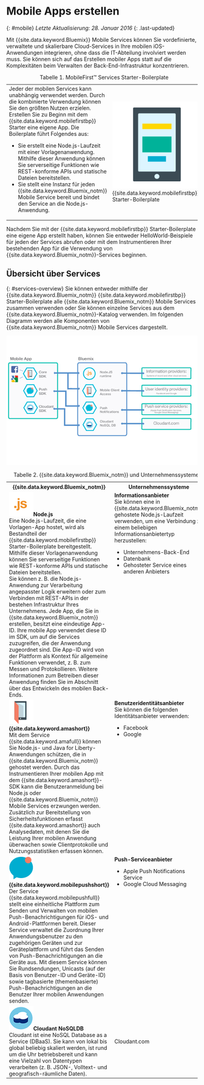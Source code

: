 # Mobile Apps erstellen
{: #mobile}
*Letzte Aktualisierung: 28. Januar 2016*
{: .last-updated} 

Mit {{site.data.keyword.Bluemix}} Mobile Services können Sie vordefinierte, verwaltete und skalierbare Cloud-Services in Ihre mobilen iOS-Anwendungen integrieren, ohne dass die IT-Abteilung involviert werden muss. Sie können sich auf das Erstellen mobiler Apps statt auf die Komplexitäten beim Verwalten der Back-End-Infrastruktur konzentrieren.

<table><caption>Tabelle 1. MobileFirst&trade; Services Starter-Boilerplate</caption>
<tr>
	<td>Jeder der mobilen Services kann unabhängig verwendet werden. Durch die kombinierte Verwendung können Sie den größten Nutzen erzielen. Erstellen Sie zu Beginn mit dem {{site.data.keyword.mobilefirstbp}} Starter eine eigene App. Die Boilerplate führt Folgendes aus:
		<ul>
			<li>Sie erstellt eine Node.js-Laufzeit mit einer Vorlagenanwendung. Mithilfe dieser Anwendung können Sie serverseitige Funktionen wie REST-konforme APIs und statische Dateien bereitstellen. <!-- You can read more about operating this application in the Developing Mobile Backend section.--> </li>
			<li>
Sie stellt eine Instanz für jeden {{site.data.keyword.Bluemix_notm}} Mobile Service bereit und bindet den Service an die Node.js-Anwendung. </li>
		</ul>
	</td>
	<td> <img src="images/mf_boiler_icon.png" alt="Bluemix Mobile Services" width="500"> {{site.data.keyword.mobilefirstbp}} Starter-Boilerplate </td>
</tr>
</table>

Nachdem Sie mit der {{site.data.keyword.mobilefirstbp}} Starter-Boilerplate eine eigene App erstellt haben, können Sie entweder HelloWorld-Beispiele für jeden der Services abrufen oder mit dem Instrumentieren Ihrer bestehenden App für die Verwendung von {{site.data.keyword.Bluemix_notm}}-Services beginnen.


## Übersicht über Services
{: #services-overview}
Sie können entweder mithilfe der {{site.data.keyword.Bluemix_notm}} {{site.data.keyword.mobilefirstbp}} Starter-Boilerplate alle {{site.data.keyword.Bluemix_notm}} Mobile Services zusammen verwenden oder Sie können einzelne Services aus dem {{site.data.keyword.Bluemix_notm}}-Katalog verwenden. Im folgenden Diagramm werden alle Komponenten von {{site.data.keyword.Bluemix_notm}} Mobile Services dargestellt.

![{{site.data.keyword.Bluemix_notm}} Mobile Services-Architektur](images/bms_architecture.jpg)

<table>
<caption>Tabelle 2. {{site.data.keyword.Bluemix_notm}} und Unternehmenssysteme</caption>
<th>{{site.data.keyword.Bluemix_notm}}</th>
<th>Unternehmenssysteme</th>
<tr>
<td> <img src="images/i_js_64.png" alt="Symbol für Node.js-Laufzeit"><b>Node.js</b> <br/> Eine Node.js-Laufzeit, die eine Vorlagen-App hostet, wird als Bestandteil der {{site.data.keyword.mobilefirstbp}} Starter-Boilerplate bereitgestellt. Mithilfe dieser Vorlagenanwendung können Sie serverseitige Funktionen wie REST-konforme APIs und statische Dateien bereitstellen. <br/>Sie können z. B. die Node.js-Anwendung zur Verarbeitung angepasster Logik erweitern oder zum Verbinden mit REST-APIs in der bestehen Infrastruktur Ihres Unternehmens. Jede App, die Sie in {{site.data.keyword.Bluemix_notm}} erstellen, besitzt eine eindeutige App-ID. Ihre mobile App verwendet diese ID im SDK, um auf die Services zuzugreifen, die der Anwendung zugeordnet sind. Die App-ID wird von der Plattform als Kontext für allgemeine Funktionen verwendet, z. B. zum Messen und Protokollieren.
Weitere Informationen zum Betreiben dieser Anwendung finden Sie im Abschnitt über das Entwickeln des mobilen Back-Ends.</td>
<td valign="top"><b>Informationsanbieter</b> <br/>Sie können eine in {{site.data.keyword.Bluemix_notm}} gehostete Node.js-Laufzeit verwenden, um eine Verbindung zu einem beliebigen Informationsanbietertyp herzustellen:
<ul>
	<li>Unternehmens-Back-End</li>
	<li>Datenbank </li>
	<li>Gehosteter Service eines anderen Anbieters</li>
</ul>
</td>
</tr>
<tr>
<td><img src="images/catalog_icons-05.png" alt="Symbol für Service {{site.data.keyword.amashort}}"> <b>{{site.data.keyword.amashort}}</b><br/>Mit dem Service {{site.data.keyword.amafull}} können Sie Node.js- und Java for Liberty-Anwendungen schützen, die in {{site.data.keyword.Bluemix_notm}} gehostet werden. Durch das Instrumentieren Ihrer mobilen App mit dem {{site.data.keyword.amashort}}-SDK kann die Benutzeranmeldung bei Node.js oder {{site.data.keyword.Bluemix_notm}} Mobile Services erzwungen werden. Zusätzlich zur Bereitstellung von Sicherheitsfunktionen erfasst {{site.data.keyword.amashort}} auch Analysedaten, mit denen Sie die Leistung Ihrer mobilen Anwendung überwachen sowie Clientprotokolle und Nutzungsstatistiken erfassen können. </td>
<td valign="top"><b>Benutzeridentitätsanbieter</b> <br/>Sie können die folgenden Identitätsanbieter verwenden: <ul><li>Facebook</li><li>Google</li></ul></td>
</tr>
<tr>
<td><img src="images/catalog_icons-09.png" alt="Symbol für Service 'Push Notifications'"> <b>{{site.data.keyword.mobilepushshort}}</b><br/>Der Service {{site.data.keyword.mobilepushfull}} stellt eine einheitliche Plattform zum Senden und Verwalten von mobilen Push-Benachrichtigungen für iOS- und Android-Plattformen bereit. Dieser Service verwaltet die Zuordnung Ihrer Anwendungsbenutzer zu den zugehörigen Geräten und zur Geräteplattform und führt das Senden von Push-Benachrichtigungen an die Geräte aus. Mit diesem Service können Sie Rundsendungen, Unicasts (auf der Basis von Benutzer-ID und Geräte-ID) sowie tagbasierte (themenbasierte) Push-Benachrichtigungen an die Benutzer Ihrer mobilen Anwendungen senden.</td>
<td valign="top"><b>Push-Serviceanbieter</b><ul><li>Apple Push Notifications Service</li><li>Google Cloud Messaging</li></ul></td>
</tr>
<tr>
<td><img src="images/cloudant64.png" alt="Symbol für Cloudant-Service"><b>Cloudant NoSQLDB</b><br/> Cloudant ist eine NoSQL Database as a Service (DBaaS). Sie kann von lokal bis global beliebig skaliert werden, ist rund um die Uhr betriebsbereit und kann eine Vielzahl von Datentypen verarbeiten (z. B. JSON-, Volltext- und geografisch-räumliche Daten). </td>
<td>Cloudant.com</td>
</tr>
</table>
